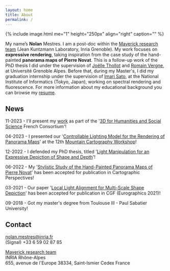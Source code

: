 ```yaml
---
layout: home
title: About
permalink: /
---
```


{% include image.html me="1" height="250px" align="right" caption="" %}

My name’s **Nolan** Mestres. I am a post-doc within the [Maverick research team] (Jean Kuntzmann Laboratory, Inria Grenoble). My work focuses on **expressive rendering**, taking inspiration from the case study of the hand-painted **panorama maps of Pierre Novat**.
This is a follow-up work of the PhD thesis I did under the supervision of [Joëlle Thollot] and [Romain Vergne], at Université Grenoble Alpes. Before that, during my Master's, I did my graduation internship under the supervision of [Imari Sato], at the National Institute of Informatics (Tokyo, Japan), working on spectral rendering and fluorescence. For more information about my educational background you can browse my [resume].

## News

11-2023 - I'll present my [work] as part of the '[3D for Humanities and Social Science] French Consortium'!

04-2023 - I presented our '[Controllable Lighting Model for the Rendering of Panorama Maps]' at the 12th [Mountain Cartography Workshop]!

12-2022 - I defended my PhD thesis, titled '[Light Manipulation for an Expressive Depiction of Shape and Depth]'!

06-2022 - My '[Stylistic Study of the Hand-Painted Panorama Maps of Pierre Novat]' has been accepted for publication in Cartographic Perspectives!

03-2021 - Our paper '[Local Light Alignment for Multi-Scale Shape Depiction]' has been accepted for publication in CGF (Eurographics 2021)!

09-2018 - Got my master's degree from Toulouse III - Paul Sabatier University!

## Contact

[nolan.mestres@inria.fr]  
(Signal) +33 6 59 02 87 85

[Maverick research team]  
INRIA Rhône-Alpes  
655, avenue de l'Europe 38334, Saint-Ismier Cedex France

[nolan.mestres@inria.fr]: mailto:nolan.mestres@inria.fr
[Maverick research team]: https://maverick.inria.fr/
[Joëlle Thollot]: https://maverick.inria.fr/~Joelle.Thollot/
[Romain Vergne]: https://maverick.inria.fr/~Romain.Vergne/blog/
[Imari Sato]: https://research.nii.ac.jp/~imarik/
[resume]: ./data/nolan_mestres-resume.pdf
[Internships in the context of stylized panorama maps]: https://maverick.inria.fr/Membres/Joelle.Thollot/SujetsStages/internships_panorama_2223.pdf

[Local Light Alignment for Multi-Scale Shape Depiction]: ./research/local-light-alignment-for-multi-scale-shape-depiction
[Stylistic Study of the Hand-Painted Panorama Maps of Pierre Novat]: ./research/a-stylistic-study-of-the-hand-painted-winter-panorama-maps-of-pierre-novat
[Light Manipulation for an Expressive Depiction of Shape and Depth]: ./research/thesis
[Controllable Lighting Model for the Rendering of  Panorama Maps]: ./research/controllable-lighting-model-for-the-rendering-of-panorama-maps-in-the-style-of-novat
[Mountain Cartography Workshop]: https://www.shadedrelief.com/workshop/Program.pdf
[3D for Humanities and Social Science]: https://jc3dshs2023.sciencesconf.org
[work]: ./research/tricher-avec-la-lumière-pour-mieux-percevoir
